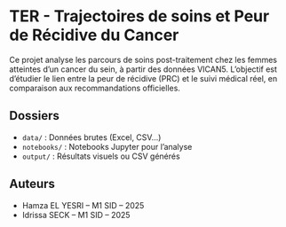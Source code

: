 # TER - Trajectoires de soins et Peur de Récidive du Cancer

Ce projet analyse les parcours de soins post-traitement chez les femmes atteintes d’un cancer du sein, à partir des données VICAN5. L’objectif est d’étudier le lien entre la peur de récidive (PRC) et le suivi médical réel, en comparaison aux recommandations officielles.

## Dossiers
- `data/` : Données brutes (Excel, CSV…)
- `notebooks/` : Notebooks Jupyter pour l’analyse
- `output/` : Résultats visuels ou CSV générés

## Auteurs
- Hamza EL YESRI – M1 SID – 2025
- Idrissa SECK – M1 SID – 2025
